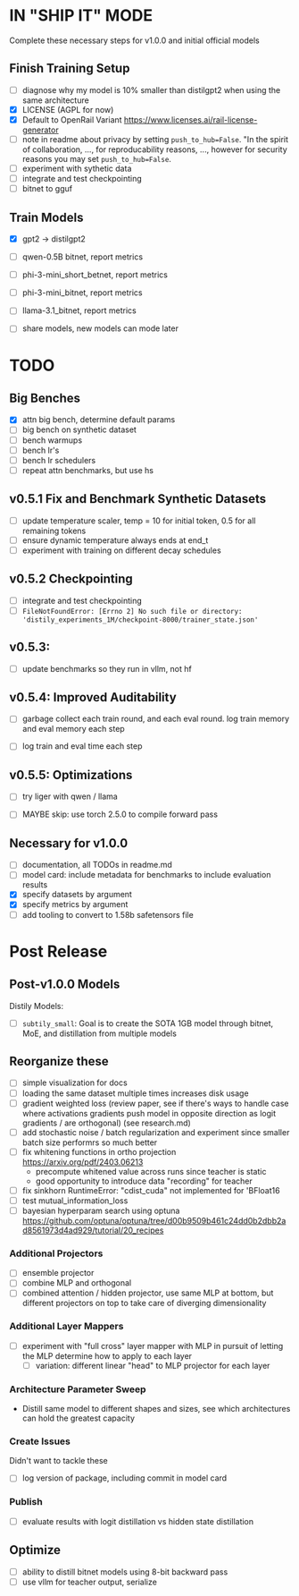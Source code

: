 # IN "SHIP IT" MODE
Complete these necessary steps for v1.0.0 and initial official models

## Finish Training Setup
- [ ] diagnose why my model is 10% smaller than distilgpt2 when using the same architecture
- [x] LICENSE (AGPL for now)
- [x] Default to OpenRail Variant https://www.licenses.ai/rail-license-generator
- [ ] note in readme about privacy by setting `push_to_hub=False`. "In the spirit of collaboration, ..., for reproducability reasons, ..., however for security reasons you may set `push_to_hub=False`.
- [ ] experiment with sythetic data
- [ ] integrate and test checkpointing
- [ ] bitnet to gguf

## Train Models
- [x] gpt2 -> distilgpt2
- [ ] qwen-0.5B bitnet, report metrics
- [ ] phi-3-mini_short_betnet, report metrics
- [ ] phi-3-mini_bitnet, report metrics
- [ ] llama-3.1_bitnet, report metrics
- [ ] share models, new models can mode later


# TODO

## Big Benches
- [x] attn big bench, determine default params
- [ ] big bench on synthetic dataset
- [ ] bench warmups
- [ ] bench lr's
- [ ] bench lr schedulers
- [ ] repeat attn benchmarks, but use hs

## v0.5.1 Fix and Benchmark Synthetic Datasets
- [ ] update temperature scaler, temp = 10 for initial token, 0.5 for all remaining tokens
- [ ] ensure dynamic temperature always ends at end_t
- [ ] experiment with training on different decay schedules

## v0.5.2 Checkpointing
- [ ] integrate and test checkpointing
- [ ] `FileNotFoundError: [Errno 2] No such file or directory: 'distily_experiments_1M/checkpoint-8000/trainer_state.json'`
## v0.5.3:
- [ ] update benchmarks so they run in vllm, not hf

## v0.5.4: Improved Auditability
- [ ] garbage collect each train round, and each eval round. log train memory and eval memory each step
- [ ] log train and eval time each step


## v0.5.5: Optimizations
- [ ] try liger with qwen / llama
- [ ] MAYBE skip: use torch 2.5.0 to compile forward pass



## Necessary for v1.0.0
- [ ] documentation, all TODOs in readme.md
- [ ] model card: include metadata for benchmarks to include evaluation results
- [x] specify datasets by argument
- [x] specify metrics by argument
- [ ] add tooling to convert to 1.58b safetensors file

# Post Release

## Post-v1.0.0 Models
Distily Models:
- [ ] `subtily_small`: Goal is to create the SOTA 1GB model through bitnet, MoE, and distillation from multiple models

## Reorganize these
- [ ] simple visualization for docs
- [ ] loading the same dataset multiple times increases disk usage
- [ ] gradient weighted loss (review paper, see if there's ways to handle case where activations gradients push model in opposite direction as logit gradients / are orthogonal) (see research.md)
- [ ] add stochastic noise / batch regularization and experiment since smaller batch size performrs so much better
- [ ] fix whitening functions in ortho projection https://arxiv.org/pdf/2403.06213
  - precompute whitened value across runs since teacher is static
  - good opportunity to introduce data "recording" for teacher
- [ ] fix sinkhorn RuntimeError: "cdist_cuda" not implemented for 'BFloat16
- [ ] test mutual_information_loss
- [ ] bayesian hyperparam search using optuna https://github.com/optuna/optuna/tree/d00b9509b461c24dd0b2dbb2ad8561973d4ad929/tutorial/20_recipes

### Additional Projectors
- [ ] ensemble projector
- [ ] combine MLP and orthogonal
- [ ] combined attention / hidden projector, use same MLP at bottom, but different projectors on top to take care of diverging dimensionality

### Additional Layer Mappers
- [ ] experiment with "full cross" layer mapper with MLP in pursuit of letting the MLP determine how to apply to each layer
  - [ ] variation: different linear "head" to MLP projector for each layer

### Architecture Parameter Sweep
- Distill same model to different shapes and sizes, see which architectures can hold the greatest capacity

### Create Issues
Didn't want to tackle these
- [ ] log version of package, including commit in model card


### Publish
- [ ] evaluate results with logit distillation vs hidden state distillation


## Optimize
- [ ] ability to distill bitnet models using 8-bit backward pass
- [ ] use vllm for teacher output, serialize
